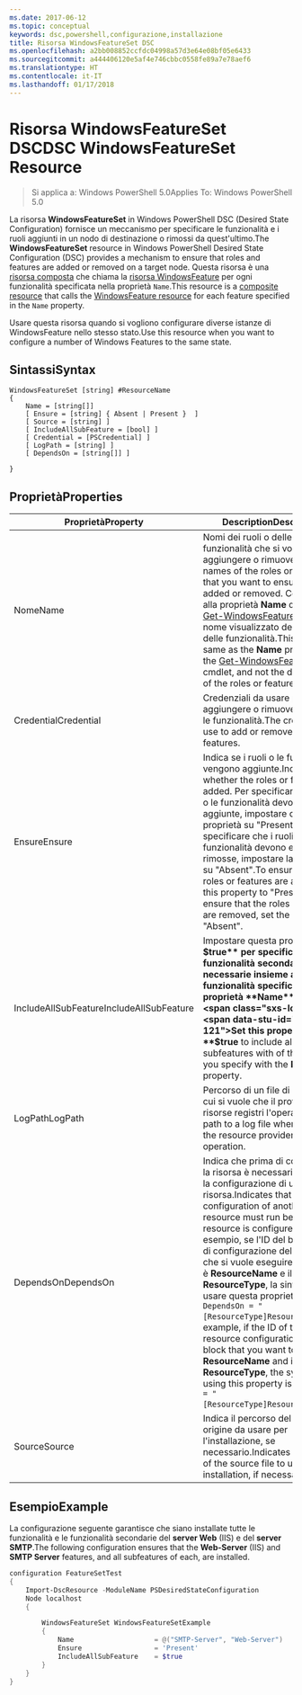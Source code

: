```yaml
---
ms.date: 2017-06-12
ms.topic: conceptual
keywords: dsc,powershell,configurazione,installazione
title: Risorsa WindowsFeatureSet DSC
ms.openlocfilehash: a2bb008852ccfdc04998a57d3e64e08bf05e6433
ms.sourcegitcommit: a444406120e5af4e746cbbc0558fe89a7e78aef6
ms.translationtype: HT
ms.contentlocale: it-IT
ms.lasthandoff: 01/17/2018
---
```

# <a name="dsc-windowsfeatureset-resource"></a><span data-ttu-id="92ae8-103">Risorsa WindowsFeatureSet DSC</span><span class="sxs-lookup"><span data-stu-id="92ae8-103">DSC WindowsFeatureSet Resource</span></span>

> <span data-ttu-id="92ae8-104">Si applica a: Windows PowerShell 5.0</span><span class="sxs-lookup"><span data-stu-id="92ae8-104">Applies To: Windows PowerShell 5.0</span></span>

<span data-ttu-id="92ae8-105">La risorsa **WindowsFeatureSet** in Windows PowerShell DSC (Desired State Configuration) fornisce un meccanismo per specificare le funzionalità e i ruoli aggiunti in un nodo di destinazione o rimossi da quest'ultimo.</span><span class="sxs-lookup"><span data-stu-id="92ae8-105">The **WindowsFeatureSet** resource in Windows PowerShell Desired State Configuration (DSC) provides a mechanism to ensure that roles and features are added or removed on a target node.</span></span>
<span data-ttu-id="92ae8-106">Questa risorsa è una [risorsa composta](authoringResourceComposite.md) che chiama la [risorsa WindowsFeature](windowsfeatureResource.md) per ogni funzionalità specificata nella proprietà `Name`.</span><span class="sxs-lookup"><span data-stu-id="92ae8-106">This resource is a [composite resource](authoringResourceComposite.md) that calls the [WindowsFeature resource](windowsfeatureResource.md) for each feature specified in the `Name` property.</span></span>

<span data-ttu-id="92ae8-107">Usare questa risorsa quando si vogliono configurare diverse istanze di WindowsFeature nello stesso stato.</span><span class="sxs-lookup"><span data-stu-id="92ae8-107">Use this resource when you want to configure a number of Windows Features to the same state.</span></span>

## <a name="syntax"></a><span data-ttu-id="92ae8-108">Sintassi</span><span class="sxs-lookup"><span data-stu-id="92ae8-108">Syntax</span></span>

```
WindowsFeatureSet [string] #ResourceName
{
    Name = [string[]] 
    [ Ensure = [string] { Absent | Present }  ]
    [ Source = [string] ]
    [ IncludeAllSubFeature = [bool] ]
    [ Credential = [PSCredential] ]
    [ LogPath = [string] ]
    [ DependsOn = [string[]] ]
    
}
```

## <a name="properties"></a><span data-ttu-id="92ae8-109">Proprietà</span><span class="sxs-lookup"><span data-stu-id="92ae8-109">Properties</span></span>

|  <span data-ttu-id="92ae8-110">Proprietà</span><span class="sxs-lookup"><span data-stu-id="92ae8-110">Property</span></span>  |  <span data-ttu-id="92ae8-111">Description</span><span class="sxs-lookup"><span data-stu-id="92ae8-111">Description</span></span>   | 
|---|---| 
| <span data-ttu-id="92ae8-112">Nome</span><span class="sxs-lookup"><span data-stu-id="92ae8-112">Name</span></span>| <span data-ttu-id="92ae8-113">Nomi dei ruoli o delle funzionalità che si vogliono aggiungere o rimuovere.</span><span class="sxs-lookup"><span data-stu-id="92ae8-113">The names of the roles or features that you want to ensure are added or removed.</span></span> <span data-ttu-id="92ae8-114">Corrisponde alla proprietà **Name** del cmdlet [Get-WindowsFeature](https://technet.microsoft.com/en-us/library/jj205469.aspx) e non al nome visualizzato dei ruoli o delle funzionalità.</span><span class="sxs-lookup"><span data-stu-id="92ae8-114">This is the same as the **Name** property of the [Get-WindowsFeature](https://technet.microsoft.com/en-us/library/jj205469.aspx) cmdlet, and not the display name of the roles or features.</span></span>| 
| <span data-ttu-id="92ae8-115">Credential</span><span class="sxs-lookup"><span data-stu-id="92ae8-115">Credential</span></span>| <span data-ttu-id="92ae8-116">Credenziali da usare per aggiungere o rimuovere i ruoli o le funzionalità.</span><span class="sxs-lookup"><span data-stu-id="92ae8-116">The credentials to use to add or remove the roles or features.</span></span>| 
| <span data-ttu-id="92ae8-117">Ensure</span><span class="sxs-lookup"><span data-stu-id="92ae8-117">Ensure</span></span>| <span data-ttu-id="92ae8-118">Indica se i ruoli o le funzionalità vengono aggiunte.</span><span class="sxs-lookup"><span data-stu-id="92ae8-118">Indicates whether the roles or features are added.</span></span> <span data-ttu-id="92ae8-119">Per specificare che i ruoli o le funzionalità devono essere aggiunte, impostare questa proprietà su "Present". Per specificare che i ruoli o le funzionalità devono essere rimosse, impostare la proprietà su "Absent".</span><span class="sxs-lookup"><span data-stu-id="92ae8-119">To ensure that the roles or features are added, set this property to "Present" To ensure that the roles or features are removed, set the property to "Absent".</span></span>| 
| <span data-ttu-id="92ae8-120">IncludeAllSubFeature</span><span class="sxs-lookup"><span data-stu-id="92ae8-120">IncludeAllSubFeature</span></span>| <span data-ttu-id="92ae8-121">Impostare questa proprietà su **$true** per specificare tutte le funzionalità secondarie necessarie insieme alla funzionalità specificata con la proprietà **Name**.</span><span class="sxs-lookup"><span data-stu-id="92ae8-121">Set this property to **$true** to include all required subfeatures with of the features you specify with the **Name** property.</span></span>| 
| <span data-ttu-id="92ae8-122">LogPath</span><span class="sxs-lookup"><span data-stu-id="92ae8-122">LogPath</span></span>| <span data-ttu-id="92ae8-123">Percorso di un file di registro in cui si vuole che il provider di risorse registri l'operazione.</span><span class="sxs-lookup"><span data-stu-id="92ae8-123">The path to a log file where you want the resource provider to log the operation.</span></span>| 
| <span data-ttu-id="92ae8-124">DependsOn</span><span class="sxs-lookup"><span data-stu-id="92ae8-124">DependsOn</span></span>| <span data-ttu-id="92ae8-125">Indica che prima di configurare la risorsa è necessario eseguire la configurazione di un'altra risorsa.</span><span class="sxs-lookup"><span data-stu-id="92ae8-125">Indicates that the configuration of another resource must run before this resource is configured.</span></span> <span data-ttu-id="92ae8-126">Ad esempio, se l'ID del blocco script di configurazione della risorsa che si vuole eseguire per primo è __ResourceName__ e il tipo è __ResourceType__, la sintassi per usare questa proprietà è `DependsOn = "[ResourceType]ResourceName"`.</span><span class="sxs-lookup"><span data-stu-id="92ae8-126">For example, if the ID of the resource configuration script block that you want to run first is __ResourceName__ and its type is __ResourceType__, the syntax for using this property is `DependsOn = "[ResourceType]ResourceName"`.</span></span>| 
| <span data-ttu-id="92ae8-127">Source</span><span class="sxs-lookup"><span data-stu-id="92ae8-127">Source</span></span>| <span data-ttu-id="92ae8-128">Indica il percorso del file di origine da usare per l'installazione, se necessario.</span><span class="sxs-lookup"><span data-stu-id="92ae8-128">Indicates the location of the source file to use for installation, if necessary.</span></span>| 

## <a name="example"></a><span data-ttu-id="92ae8-129">Esempio</span><span class="sxs-lookup"><span data-stu-id="92ae8-129">Example</span></span>

<span data-ttu-id="92ae8-130">La configurazione seguente garantisce che siano installate tutte le funzionalità e le funzionalità secondarie del **server Web** (IIS) e del **server SMTP**.</span><span class="sxs-lookup"><span data-stu-id="92ae8-130">The following configuration ensures that the **Web-Server** (IIS) and **SMTP Server** features, and all subfeatures of each, are installed.</span></span>

```powershell
configuration FeatureSetTest
{
    Import-DscResource -ModuleName PSDesiredStateConfiguration
    Node localhost
    {

        WindowsFeatureSet WindowsFeatureSetExample
        {
            Name                    = @("SMTP-Server", "Web-Server")
            Ensure                  = 'Present'
            IncludeAllSubFeature    = $true
        } 
    }
}
```

